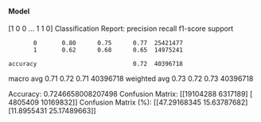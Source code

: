 #### Model
[1 0 0 ... 1 1 0]
Classification Report:
              precision    recall  f1-score   support

           0       0.80      0.75      0.77  25421477
           1       0.62      0.68      0.65  14975241

    accuracy                           0.72  40396718
   macro avg       0.71      0.72      0.71  40396718
weighted avg       0.73      0.72      0.73  40396718

Accuracy: 0.7246658008207498
Confusion Matrix:
[[19104288  6317189]
 [ 4805409 10169832]]
Confusion Matrix (%):
[[47.29168345 15.63787682]
 [11.8955431  25.17489663]]
